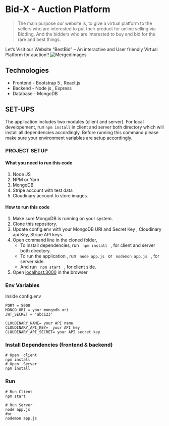 # Bid-X - Auction Platform

> The main purpose our website is, to give a virtual platform to the sellers who are interested to put their product for online selling via Bidding. And the bidders who are interested to buy and bid for the rare and best things. 

Let’s Visit our Website “BestBid” – An interactive and User friendly Virtual Platform for auction!!
![MergedImages](https://user-images.githubusercontent.com/83122808/161217545-4e4ea08f-8fbb-4330-8054-ef145e6b1c12.png)

## Technologies

- Frontend - Bootstrap 5 , React.js 
- Backend - Node js , Express
- Database - MongoDB


## SET-UPS

The application includes two modules (client and server). For local developement, run `npm install` in client and server both directory which will install all dependencies accordingly. Before running this command please make sure your environment variables are setup accordingly.

### PROJECT SETUP

#### What you need to run this code
1. Node JS
2. NPM  or Yarn 
3. MongoDB 
4. Stripe account with test data
5. Cloudinary account to store images.

####  How to run this code
1. Make sure MongoDB is running on your system. 
2. Clone this repository.
3. Update config.env with your MongoDB URI and Secret Key , Cloudinary api Key, Stripe API keys.
4. Open command line in the cloned folder,
   - To install dependencies, run ```  npm install  ```  , for client and server both directory.
   - To run the application , run ```  node app.js  ``` or ```  nodemon app.js  ```  , for server side.
   - And run ```  npm start  ``` , for client side.
5. Open [localhost:3000](http://localhost:3000/) in the browser

### Env Variables

Inside config.env

```
PORT = 5000
MONGO_URI = your mongodb uri
JWT_SECRET = 'abc123'

CLOUDINARY_NAME= your API name
CLOUDINARY_API_KEY=  your API key
CLOUDINARY_API_SECRET= your API secret key
```


### Install Dependencies (frontend & backend)

```
# Open  client
npm install
# Open  Server
npm install
```

### Run

```
# Run Client
npm start

# Run Server
node app.js 
#or
nodemon app.js
```


